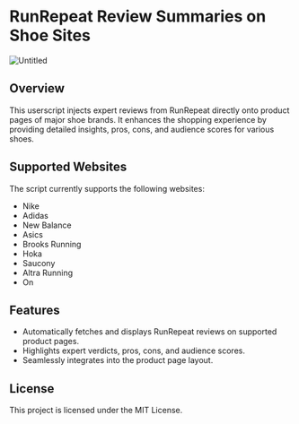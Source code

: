 # RunRepeat Review Summaries on Shoe Sites

![Untitled](https://github.com/user-attachments/assets/80caeba0-b7cc-4bdb-879b-290acf93bf32)

## Overview
This userscript injects expert reviews from RunRepeat directly onto product pages of major shoe brands. It enhances the shopping experience by providing detailed insights, pros, cons, and audience scores for various shoes.

## Supported Websites
The script currently supports the following websites:
- Nike
- Adidas
- New Balance
- Asics
- Brooks Running
- Hoka
- Saucony
- Altra Running
- On

## Features
- Automatically fetches and displays RunRepeat reviews on supported product pages.
- Highlights expert verdicts, pros, cons, and audience scores.
- Seamlessly integrates into the product page layout.

## License
This project is licensed under the MIT License.
